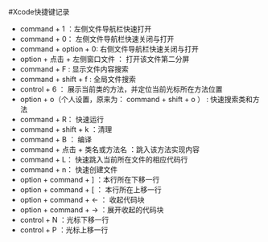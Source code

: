 #Xcode快捷键记录
* command + 1 ：左侧文件导航栏快速打开
* command + 0： 左侧文件导航栏快速关闭与打开
* command + option + 0: 右侧文件导航栏快速关闭与打开
* option + 点击 + 左侧窗口文件 ： 打开该文件第二分屏
* command + F : 显示文件内容搜索
* command + shift + f : 全局文件搜索
* control + 6 ： 展示当前类的方法，并定位当前光标所在方法位置
* option + o（个人设置，原来为： command + shift + o ） : 快速搜索类和方法
* command + R： 快速运行
* command + shift + k ：清理
* command + B ： 编译
* command + 点击 + 类名或方法名 ：跳入该方法实现内容
* command + L： 快速跳入当前所在文件的相应代码行
* command + n： 快速创建文件
* option + command + ] ：本行所在下移一行
* option + command + [ ： 本行所在上移一行
* option + command + ← ： 收起代码块
* option + command + → ：展开收起的代码块
* control + N ：光标下移一行
* control + P ：光标上移一行